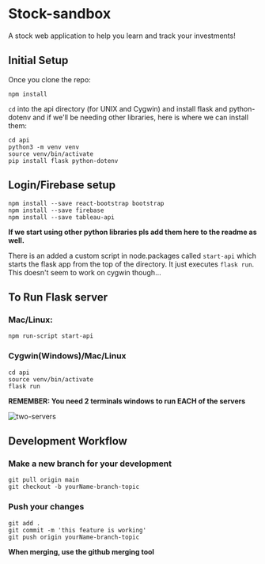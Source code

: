 # Stock-sandbox
A stock web application to help you learn and track your investments!

## Initial Setup 
Once you clone the repo:
```
npm install
```
`cd` into the api directory (for UNIX and Cygwin)
and install flask and python-dotenv
and if we'll be needing other libraries, here is where we can install them:
```
cd api
python3 -m venv venv
source venv/bin/activate
pip install flask python-dotenv
```
## Login/Firebase setup
```
npm install --save react-bootstrap bootstrap
npm install --save firebase
npm install --save tableau-api
```

**If we start using other python libraries pls add them here to the readme as well.**


There is an added a custom script in node.packages called `start-api` which starts the flask app from the top of the directory. It just executes `flask run`. This doesn't seem to work on cygwin though...

## To Run Flask server
### Mac/Linux:
```
npm run-script start-api
```

### Cygwin(Windows)/Mac/Linux
```
cd api
source venv/bin/activate
flask run
```

**REMEMBER: You need 2 terminals windows to run EACH of the servers**

![two-servers](https://user-images.githubusercontent.com/55335418/110071827-9a44c600-7d31-11eb-8dc7-149e7b04b174.PNG)


## Development Workflow

### Make a new branch for your development
```
git pull origin main
git checkout -b yourName-branch-topic
```

### Push your changes
```
git add .
git commit -m 'this feature is working'
git push origin yourName-branch-topic
```

**When merging, use the github merging tool**

